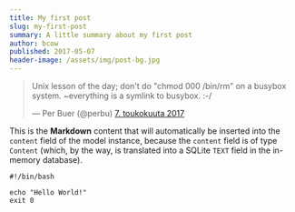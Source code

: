 ```yaml
---
title: My first post
slug: my-first-post
summary: A little summary about my first post
author: bcow
published: 2017-05-07
header-image: /assets/img/post-bg.jpg
---
```


<blockquote class="twitter-tweet" data-lang="fi"><p lang="en" dir="ltr">Unix lesson of the day; don&#39;t do &quot;chmod 000 /bin/rm&quot; on a busybox system. ~everything is a symlink to busybox. :-/</p>&mdash; Per Buer (@perbu) <a href="https://twitter.com/perbu/status/861158567088357376">7. toukokuuta 2017</a></blockquote>
<script async src="//platform.twitter.com/widgets.js" charset="utf-8"></script>

This is the **Markdown** content that will automatically be inserted into the
`content` field of the model instance, because the `content` field is of type
`Content` (which, by the way, is translated into a SQLite `TEXT` field in the
in-memory database).

```
#!/bin/bash

echo "Hello World!"
exit 0
```

